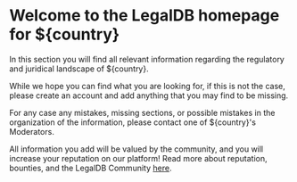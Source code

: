 <!-- TITLE: ${country} -->
<!-- SUBTITLE: Welcome to the legalDB home of ${country} -->

# Welcome to the LegalDB homepage for ${country}

In this section you will find all relevant information regarding the regulatory and juridical landscape of ${country}.

While we hope you can find what you are looking for, if this is not the case, please create an account and add anything that you may find to be missing. 

For any case any mistakes, missing sections, or possible mistakes in the organization of the information, please contact one of ${country}'s Moderators.

All information you add will be valued by the community, and you will increase your reputation on our platform! Read more about reputation, bounties, and the LegalDB Community [here](http://legaldb.herokuapp.com/legaldb/community).